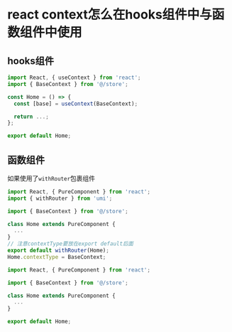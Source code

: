 # react context怎么在hooks组件中与函数组件中使用

## hooks组件

```javascript
import React, { useContext } from 'react';
import { BaseContext } from '@/store';

const Home = () => {
  const [base] = useContext(BaseContext);

  return ...;
};

export default Home;
```

## 函数组件

如果使用了`withRouter`包裹组件

```javascript
import React, { PureComponent } from 'react';
import { withRouter } from 'umi';

import { BaseContext } from '@/store';

class Home extends PureComponent {
  ...
}
// 注意contextType要放在export default后面
export default withRouter(Home);
Home.contextType = BaseContext;
```

```javascript
import React, { PureComponent } from 'react';

import { BaseContext } from '@/store';

class Home extends PureComponent {
  ...
}

export default Home;
```
